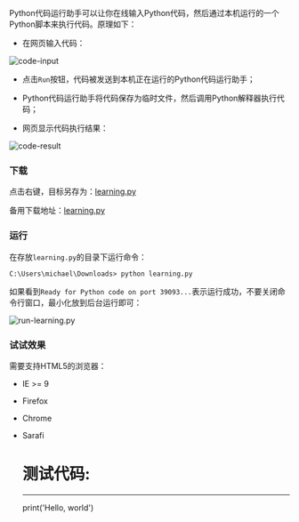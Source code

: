 Python代码运行助手可以让你在线输入Python代码，然后通过本机运行的一个Python脚本来执行代码。原理如下：

  * 在网页输入代码：

![code-input](http://www.liaoxuefeng.com/files/attachments/0014325378500266160eebb8c27407b8a2e86bb29e71a5a000/l)

  * 点击`Run`按钮，代码被发送到本机正在运行的Python代码运行助手；

  * Python代码运行助手将代码保存为临时文件，然后调用Python解释器执行代码；

  * 网页显示代码执行结果：

![code-result](http://www.liaoxuefeng.com/files/attachments/0014325378652089425fd465927483ab448330d06289c35000/l)

### 下载

点击右键，目标另存为：[learning.py](https://raw.githubusercontent.com/michaelliao/learn-python3/master/teach/learning.py)

备用下载地址：[learning.py](http://pan.baidu.com/s/1sjNYY8P)

### 运行

在存放`learning.py`的目录下运行命令：

    
    
    C:\Users\michael\Downloads> python learning.py
    

如果看到`Ready for Python code on port 39093...`表示运行成功，不要关闭命令行窗口，最小化放到后台运行即可：

![run-learning.py](http://www.liaoxuefeng.com/files/attachments/00143253692366570c866ceab874d91b44649c9dc5754ac000/l)

### 试试效果

需要支持HTML5的浏览器：

  * IE &gt;= 9
  * Firefox
  * Chrome
  * Sarafi

    
    
    # 测试代码:
    ----
    print('Hello, world')
    

